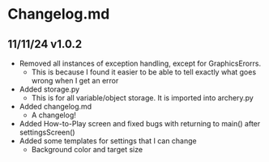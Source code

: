 # Changelog.md

## 11/11/24 v1.0.2
- Removed all instances of exception handling, except for GraphicsErorrs.
  - This is because I found it easier to be able to tell exactly what goes wrong when I get an error
- Added storage.py
  - This is for all variable/object storage. It is imported into archery.py
- Added changelog.md
  - A changelog!
- Added How-to-Play screen and fixed bugs with returning to main() after settingsScreen()
- Added some templates for settings that I can change
  - Background color and target size